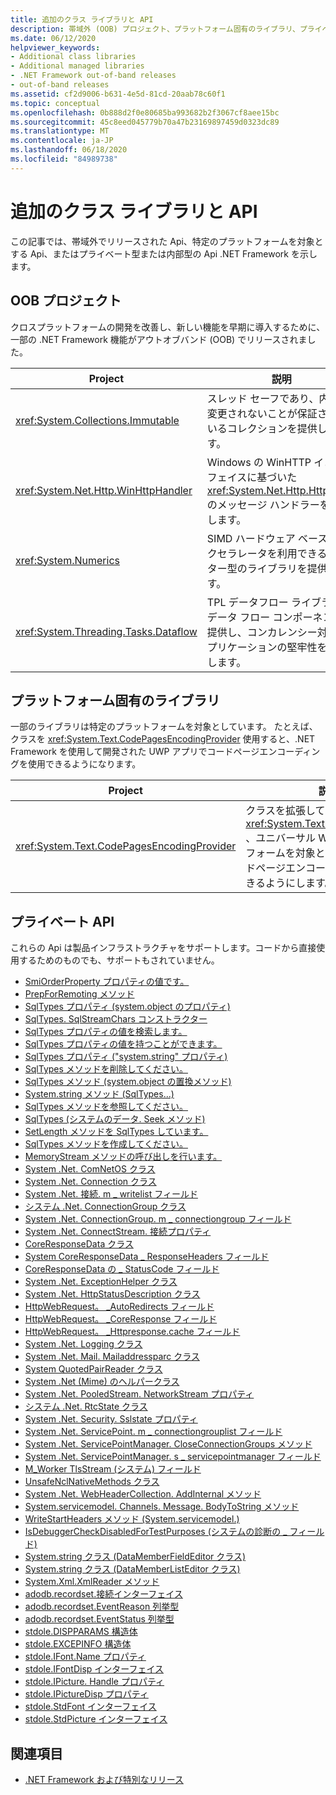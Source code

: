 ```yaml
---
title: 追加のクラス ライブラリと API
description: 帯域外 (OOB) プロジェクト、プラットフォーム固有のライブラリ、プライベート Api など、.NET で追加のクラスライブラリと Api を探索します。
ms.date: 06/12/2020
helpviewer_keywords:
- Additional class libraries
- Additional managed libraries
- .NET Framework out-of-band releases
- out-of-band releases
ms.assetid: cf2d9006-b631-4e5d-81cd-20aab78c60f1
ms.topic: conceptual
ms.openlocfilehash: 0b888d2f0e80685ba993682b2f3067cf8aee15bc
ms.sourcegitcommit: 45c8eed045779b70a47b23169897459d0323dc89
ms.translationtype: MT
ms.contentlocale: ja-JP
ms.lasthandoff: 06/18/2020
ms.locfileid: "84989738"
---
```

# <a name="additional-class-libraries-and-apis"></a>追加のクラス ライブラリと API

この記事では、帯域外でリリースされた Api、特定のプラットフォームを対象とする Api、またはプライベート型または内部型の Api .NET Framework を示します。

## <a name="oob-projects"></a>OOB プロジェクト

クロスプラットフォームの開発を改善し、新しい機能を早期に導入するために、一部の .NET Framework 機能がアウトオブバンド (OOB) でリリースされました。

| Project | 説明 |  
| ------- | ----------- |  
| <xref:System.Collections.Immutable> | スレッド セーフであり、内容が変更されないことが保証されているコレクションを提供します。 |
| <xref:System.Net.Http.WinHttpHandler> | Windows の WinHTTP インターフェイスに基づいた <xref:System.Net.Http.HttpClient> のメッセージ ハンドラーを提供します。 |
| <xref:System.Numerics> | SIMD ハードウェア ベースのアクセラレータを利用できるベクター型のライブラリを提供します。|
| <xref:System.Threading.Tasks.Dataflow> | TPL データフロー ライブラリはデータ フロー コンポーネントを提供し、コンカレンシー対応アプリケーションの堅牢性を強化します。 |  

## <a name="platform-specific-libraries"></a>プラットフォーム固有のライブラリ

一部のライブラリは特定のプラットフォームを対象としています。 たとえば、クラスを <xref:System.Text.CodePagesEncodingProvider> 使用すると、.NET Framework を使用して開発された UWP アプリでコードページエンコーディングを使用できるようになります。
  
| Project | 説明 |  
| ------- | ----------- |  
| <xref:System.Text.CodePagesEncodingProvider> | クラスを拡張して <xref:System.Text.EncodingProvider> 、ユニバーサル Windows プラットフォームを対象とするアプリでコードページエンコーディングを使用できるようにします。 |  
  
## <a name="private-apis"></a>プライベート API  

これらの Api は製品インフラストラクチャをサポートします。コードから直接使用するためのものでも、サポートもされていません。  
  
* [SmiOrderProperty プロパティの値です。](microsoft.sqlserver.server.smiorderproperty.item.md)
* [PrepForRemoting メソッド](system.exception.prepforremoting.md)
* [SqlTypes プロパティ (system.object のプロパティ)](system.data.sqltypes.sqlchars.stream.md)
* [SqlTypes. SqlStreamChars コンストラクター](system.data.sqltypes.sqlstreamchars.-ctor.md)
* [SqlTypes プロパティの値を検索します。](system.data.sqltypes.sqlstreamchars.canseek.md)
* [SqlTypes プロパティの値を持つことができます。](system.data.sqltypes.sqlstreamchars.isnull.md)
* [SqlTypes プロパティ ("system.string" プロパティ)](system.data.sqltypes.sqlstreamchars.length.md)
* [SqlTypes メソッドを削除してください。](system.data.sqltypes.sqlstreamchars.close.md)
* [SqlTypes メソッド (system.object の置換メソッド)](system.data.sqltypes.sqlstreamchars.dispose.md)
* [System.string メソッド (SqlTypes...)](system.data.sqltypes.sqlstreamchars.flush.md)
* [SqlTypes メソッドを参照してください。](system.data.sqltypes.sqlstreamchars.read.md)
* [SqlTypes (システムのデータ. Seek メソッド)](system.data.sqltypes.sqlstreamchars.seek.md)
* [SetLength メソッドを SqlTypes しています。](system.data.sqltypes.sqlstreamchars.setlength.md)
* [SqlTypes メソッドを作成してください。](system.data.sqltypes.sqlstreamchars.write.md)
* [MemoryStream メソッドの呼び出しを行います。](system.io.memorystream.internalgetoriginandlength.md)
* [System .Net. ComNetOS クラス](system.net.comnetos.md)
* [System .Net. Connection クラス](connection.md)
* [System .Net. 接続. m \_ writelist フィールド](m_writelist.md)
* [システム .Net. ConnectionGroup クラス](connectiongroup.md)
* [System .Net. ConnectionGroup. m \_ connectiongroup フィールド](m_connectionlist.md)
* [System .Net. ConnectStream. 接続プロパティ](system.net.connectstream.connection.md)
* [CoreResponseData クラス](coreresponsedata.md)
* [System CoreResponseData \_ ResponseHeaders フィールド](coreresponsedata_m_responseheaders.md)
* [CoreResponseData の \_ StatusCode フィールド](coreresponsedata_m_statuscode.md)
* [System .Net. ExceptionHelper クラス](system.net.exceptionhelper.md)
* [System .Net. HttpStatusDescription クラス](system.net.httpstatusdescription.md)
* [HttpWebRequest。 \_AutoRedirects フィールド](_autoredirects.md)
* [HttpWebRequest。 \_CoreResponse フィールド](httpwebrequest__coreresponse.md)
* [HttpWebRequest。 \_Httpresponse.cache フィールド](_httpresponse.md)
* [System .Net. Logging クラス](system.net.logging.md)
* [System .Net. Mail. Mailaddressparc クラス](system.net.mail.mailaddressparser.md)
* [System QuotedPairReader クラス](system.net.mail.quotedpairreader.md)
* [System .Net (Mime) のヘルパークラス](system.net.mime.mailbnfhelper.md)
* [System .Net. PooledStream. NetworkStream プロパティ](system.net.pooledstream.networkstream.md)
* [システム .Net. RtcState クラス](system.net.rtcstate.md)
* [System .Net. Security. Sslstate プロパティ](system.net.security.sslstate.sslprotocol.md)
* [System .Net. ServicePoint. m \_ connectiongrouplist フィールド](m_connectiongrouplist.md)
* [System .Net. ServicePointManager. CloseConnectionGroups メソッド](system.net.servicepointmanager.closeconnectiongroups.md)
* [System .Net. ServicePointManager. s \_ servicepointmanager フィールド](s_servicepointtable.md)
* [M_Worker TlsStream (システム) フィールド](system.net.tlsstream.m_worker.md)
* [UnsafeNclNativeMethods クラス](system.net.unsafenclnativemethods.md)
* [System .Net. WebHeaderCollection. AddInternal メソッド](system.net.webheadercollection.addinternal.md)
* [System.servicemodel. Channels. Message. BodyToString メソッド](system.servicemodel.channels.message.bodytostring.md)
* [WriteStartHeaders メソッド (System.servicemodel.)](system.servicemodel.channels.message.writestartheaders.md)
* [IsDebuggerCheckDisabledForTestPurposes (システムの診断の \_ フィールド)](s-isdebuggercheckdisabledfortestpurposes-field.md)
* [System.string クラス (DataMemberFieldEditor クラス)](datamemberfieldeditor-class.md)
* [System.string クラス (DataMemberListEditor クラス)](datamemberlisteditor-class.md)
* [System.Xml.XmlReader メソッド](system.xml.xmlreader.createsqlreader.md)
* [adodb.recordset.接続インターフェイス](adodb.connection.md)
* [adodb.recordset.EventReason 列挙型](adodb.eventreasonenum.md)
* [adodb.recordset.EventStatus 列挙型](adodb.eventstatusenum.md)
* [stdole.DISPPARAMS 構造体](stdole.dispparams.md)
* [stdole.EXCEPINFO 構造体](stdole.excepinfo.md)
* [stdole.IFont.Name プロパティ](stdole.ifont.name.md)
* [stdole.IFontDisp インターフェイス](stdole.ifontdisp.md)
* [stdole.IPicture. Handle プロパティ](stdole.ipicture.handle.md)
* [stdole.IPictureDisp プロパティ](stdole.ipicturedisp.handle.md)
* [stdole.StdFont インターフェイス](stdole.stdfont.md)
* [stdole.StdPicture インターフェイス](stdole.stdpicture.md)
  
## <a name="see-also"></a>関連項目

* [.NET Framework および特別なリリース](../get-started/the-net-framework-and-out-of-band-releases.md)
